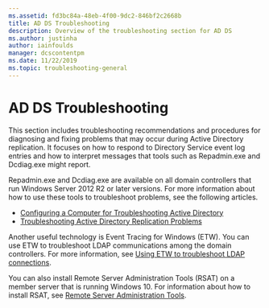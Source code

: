 ```yaml
---
ms.assetid: fd3bc84a-48eb-4f00-9dc2-846bf2c2668b
title: AD DS Troubleshooting
description: Overview of the troubleshooting section for AD DS
ms.author: justinha
author: iainfoulds
manager: dcscontentpm
ms.date: 11/22/2019
ms.topic: troubleshooting-general
---
```


# AD DS Troubleshooting

This section includes troubleshooting recommendations and procedures for diagnosing and fixing problems that may occur during Active Directory replication. It focuses on how to respond to Directory Service event log entries and how to interpret messages that tools such as Repadmin.exe and Dcdiag.exe might report.

Repadmin.exe and Dcdiag.exe are available on all domain controllers that run Windows Server 2012 R2 or later versions. For more information about how to use these tools to troubleshoot problems, see the following articles.

- [Configuring a Computer for Troubleshooting Active Directory](../manage/troubleshoot/Configuring-a-Computer-for-Troubleshooting.md)
- [Troubleshooting Active Directory Replication Problems](../manage/troubleshoot/Troubleshooting-Active-Directory-Replication-Problems.md)

Another useful technology is Event Tracing for Windows (ETW). You can use ETW to troubleshoot LDAP communications among the domain controllers. For more information, see [Using ETW to troubleshoot LDAP connections](../manage/troubleshoot/troubleshoot-ldap-using-etw.md).

You can also install Remote Server Administration Tools (RSAT) on a member server that is running Windows 10. For information about how to install RSAT, see [Remote Server Administration Tools](../../../remote/remote-server-administration-tools.md).
